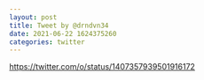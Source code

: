 ```yaml
--- 
layout: post 
title: Tweet by @drndvn34 
date: 2021-06-22 1624375260 
categories: twitter 
--- 
```

https://twitter.com/o/status/1407357939501916172